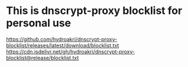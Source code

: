 # This is dnscrypt-proxy blocklist for personal use 
https://github.com/hydroakri/dnscrypt-proxy-blocklist/releases/latest/download/blocklist.txt  
https://cdn.jsdelivr.net/gh/hydroakri/dnscrypt-proxy-blocklist@release/blocklist.txt  
